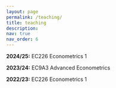 ```yaml
---
layout: page
permalink: /teaching/
title: teaching
description: 
nav: true
nav_order: 6
---
```

**2024/25:** EC226 Econometrics 1

**2023/24:** EC9A3 Advanced Econometrics

**2022/23:** EC226 Econometrics 1
